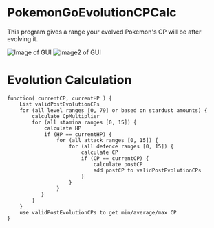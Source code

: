 # PokemonGoEvolutionCPCalc
This program gives a range your evolved Pokemon's CP will be after evolving it.

![Image of GUI](http://imgur.com/bbYt4sT.png)
![Image2 of GUI](http://imgur.com/dnJxYtd.png)

# Evolution Calculation
```
function( currentCP, currentHP ) {
    List validPostEvolutionCPs
    for (all level ranges [0, 79] or based on stardust amounts) {
        calculate CpMultiplier
        for (all stamina ranges [0, 15]) {
            calculate HP
            if (HP == currentHP) {
                for (all attack ranges [0, 15]) {
                    for (all defence ranges [0, 15]) {
                        calculate CP
                        if (CP == currentCP) {
                            calculate postCP
                            add postCP to validPostEvolutionCPs
                        }
                    }
                }
           }
        }
    }
    use validPostEvolutionCPs to get min/average/max CP
}
```

